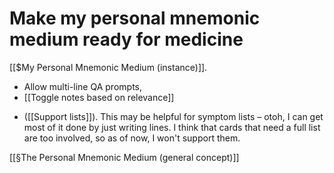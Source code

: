 # Make my personal mnemonic medium ready for medicine
[[$My Personal Mnemonic Medium (instance)]]. 

+ Allow multi-line QA prompts,
+ [[Toggle notes based on relevance]]

- ([[Support lists]]). This may be helpful for symptom lists – otoh, I can get most of it done by just writing lines. I think that cards that need a full list are too involved, so as of now, I won't support them.

[[§The Personal Mnemonic Medium (general concept)]]

<!-- #Life -->

<!-- {BearID:6C243373-26BC-4208-B8F5-C3F2A272F17E-15756-000013040A3750B0} -->
